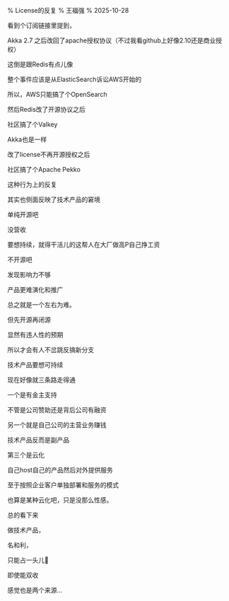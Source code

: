 % License的反复
% 王福强
% 2025-10-28

看到个订阅链接里提到，

Akka 2.7 之后改回了apache授权协议（不过我看github上好像2.10还是商业授权）

这倒是跟Redis有点儿像

整个事件应该是从ElasticSearch诉讼AWS开始的

所以，AWS只能搞了个OpenSearch

然后Redis改了开源协议之后

社区搞了个Valkey

Akka也是一样

改了license不再开源授权之后

社区搞了个Apache Pekko

这种行为上的反复

其实也侧面反映了技术产品的窘境

单纯开源吧

没营收

要想持续，就得干活儿的这帮人在大厂做高P自己挣工资

不开源吧

发现影响力不够

产品更难演化和推广

总之就是一个左右为难。

但先开源再闭源

显然有违人性的预期

所以才会有人不岔跳反搞新分支

技术产品要想可持续

现在好像就三条路走得通

一个是有金主支持

不管是公司赞助还是背后公司有融资

另一个就是自己公司的主营业务赚钱

技术产品反而是副产品

第三个是云化

自己host自己的产品然后对外提供服务

至于按照企业客户单独部署和服务的模式

也算是某种云化吧，只是没那么性感。

总的看下来

做技术产品，

名和利，

只能占一头儿🤣

即使能双收

感觉也是两个来源...









